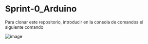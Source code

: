 # Sprint-0_Arduino

Para clonar este repositorio, introducir en la consola de comandos el siguiente comando

![image](https://user-images.githubusercontent.com/76249264/195058126-2e1a3fa5-de08-4ef0-a217-646cb8c9ca2e.png)
